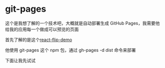 # git-pages

这个是我想了解的一个技术吧，大概就是自动部署生成 GitHub Pages，我需要他给我的应用每一个做成可以预览的页面

首先了解的是这个[react-flip-demo](https://github.com/MinJieLiu/react-flip-demo)

他使用 git-pages 这个 npm 包，通过 gh-pages -d dist 命令来部署

下面让我先试试
